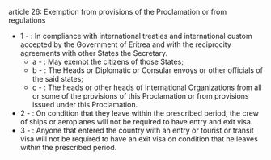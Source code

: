 article 26: Exemption from provisions of the Proclamation or from regulations

<ul>
			<li>1 - : In compliance with international treaties and international custom accepted by the Government of Eritrea and with the reciprocity agreements with other States the Secretary.<ul>
						<li>a - : May exempt the citizens of those States;<ul>
						</ul></li>						<li>b - : The Heads or Diplomatic or Consular envoys or other officials of the said states;<ul>
						</ul></li>						<li>c - : The heads or other heads of International Organizations from all or some of the provisions of this Proclamation or from provisions issued under this Proclamation.<ul>
						</ul></li>			</ul></li>			<li>2 - : On condition that they leave within the prescribed period, the crew of ships or aeroplanes will not be required to have entry and exit visa.<ul>
			</ul></li>			<li>3 - : Anyone that entered the country with an entry or tourist or transit visa will not be required to have an exit visa on condition that he leaves within the prescribed period.<ul>
			</ul></li></ul>